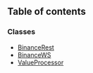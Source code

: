 ## Table of contents

### Classes

- [BinanceRest](../classes/Class:-BinanceRest)
- [BinanceWS](../classes/Class:-BinanceWS)
- [ValueProcessor](../classes/Class:-ValueProcessor)
